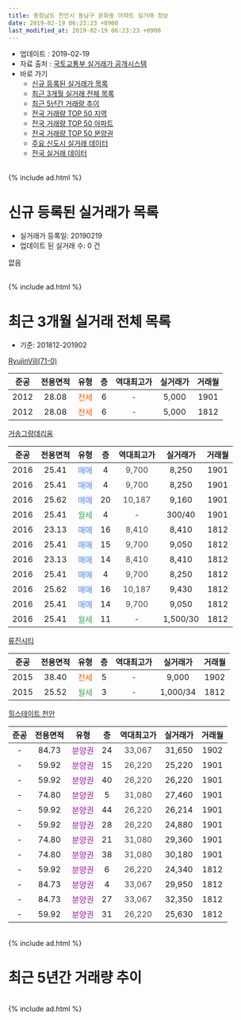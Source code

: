 ```yaml
---
title: 충청남도 천안시 동남구 문화동 아파트 실거래 정보
date: 2019-02-19 06:23:23 +0900
last_modified_at: 2019-02-19 06:23:23 +0900
---
```


* 업데이트 : 2019-02-19
* 자료 출처 : [국토교통부 실거래가 공개시스템](http://rt.molit.go.kr)
* 바로 가기
    * [신규 등록된 실거래가 목록](#신규-등록된-실거래가-목록)
    * [최근 3개월 실거래 전체 목록](#최근-3개월-실거래-전체-목록)
    * [최근 5년간 거래량 추이](#최근-5년간-거래량-추이)
    * [전국 거래량 TOP 50 지역](https://ayogom.github.io/apt-trade-info/최근-3개월-전국에서-가장-거래가-많이-발생한-지역)
    * [전국 거래량 TOP 50 아파트](https://ayogom.github.io/apt-trade-info/최근-3개월-전국에서-가장-거래가-많이-발생한-아파트)
    * [전국 거래량 TOP 50 분양권](https://ayogom.github.io/apt-trade-info/최근-3개월-전국에서-가장-거래가-많이-발생한-분양권)
    * [주요 신도시 실거래 데이터](https://ayogom.github.io/apt-trade-info/주요-신도시)
    * [전국 실거래 데이터](https://ayogom.github.io/apt-trade-info/전국)
<br>
{% include ad.html %}
<br>

# 신규 등록된 실거래가 목록
* 실거래가 등록일: 20190219
* 업데이트 된 실거래 수: 0 건

없음

<br>
{% include ad.html %}
<br>

# 최근 3개월 실거래 전체 목록
* 기준: 201812-201902


[RyujinVill(71-0)](https://search.naver.com/search.naver?query=%EC%B6%A9%EC%B2%AD%EB%82%A8%EB%8F%84+%EC%B2%9C%EC%95%88%EC%8B%9C+%EB%8F%99%EB%82%A8%EA%B5%AC+%EB%AC%B8%ED%99%94%EB%8F%99+RyujinVill%2871-0%29)

|준공|전용면적|유형|층|역대최고가|실거래가|거래월|
|:---:|:---:|:---:|:---:|:---:|:---:|:---:|
|2012|28.08|<span style="color:#ff5a00">전세</span>|6|<span style="color:#444444">-</span>|5,000|1901|
|2012|28.08|<span style="color:#ff5a00">전세</span>|6|<span style="color:#444444">-</span>|5,000|1812|

[거송그랑데리움](https://search.naver.com/search.naver?query=%EC%B6%A9%EC%B2%AD%EB%82%A8%EB%8F%84+%EC%B2%9C%EC%95%88%EC%8B%9C+%EB%8F%99%EB%82%A8%EA%B5%AC+%EB%AC%B8%ED%99%94%EB%8F%99+%EA%B1%B0%EC%86%A1%EA%B7%B8%EB%9E%91%EB%8D%B0%EB%A6%AC%EC%9B%80)

|준공|전용면적|유형|층|역대최고가|실거래가|거래월|
|:---:|:---:|:---:|:---:|:---:|:---:|:---:|
|2016|25.41|<span style="color:#4285f3">매매</span>|4|<span style="color:#444444">9,700</span>|8,250|1901|
|2016|25.41|<span style="color:#4285f3">매매</span>|4|<span style="color:#444444">9,700</span>|8,250|1901|
|2016|25.62|<span style="color:#4285f3">매매</span>|20|<span style="color:#444444">10,187</span>|9,160|1901|
|2016|25.41|<span style="color:#34a853">월세</span>|4|<span style="color:#444444">-</span>|300/40|1901|
|2016|23.13|<span style="color:#4285f3">매매</span>|16|<span style="color:#444444">8,410</span>|8,410|1812|
|2016|25.41|<span style="color:#4285f3">매매</span>|15|<span style="color:#444444">9,700</span>|9,050|1812|
|2016|23.13|<span style="color:#4285f3">매매</span>|14|<span style="color:#444444">8,410</span>|8,410|1812|
|2016|25.41|<span style="color:#4285f3">매매</span>|4|<span style="color:#444444">9,700</span>|8,250|1812|
|2016|25.62|<span style="color:#4285f3">매매</span>|16|<span style="color:#444444">10,187</span>|9,430|1812|
|2016|25.41|<span style="color:#4285f3">매매</span>|14|<span style="color:#444444">9,700</span>|9,050|1812|
|2016|25.41|<span style="color:#34a853">월세</span>|11|<span style="color:#444444">-</span>|1,500/30|1812|

[류진시티](https://search.naver.com/search.naver?query=%EC%B6%A9%EC%B2%AD%EB%82%A8%EB%8F%84+%EC%B2%9C%EC%95%88%EC%8B%9C+%EB%8F%99%EB%82%A8%EA%B5%AC+%EB%AC%B8%ED%99%94%EB%8F%99+%EB%A5%98%EC%A7%84%EC%8B%9C%ED%8B%B0)

|준공|전용면적|유형|층|역대최고가|실거래가|거래월|
|:---:|:---:|:---:|:---:|:---:|:---:|:---:|
|2015|38.40|<span style="color:#ff5a00">전세</span>|5|<span style="color:#444444">-</span>|9,000|1902|
|2015|25.52|<span style="color:#34a853">월세</span>|3|<span style="color:#444444">-</span>|1,000/34|1812|

[힐스테이트 천안](https://search.naver.com/search.naver?query=%EC%B6%A9%EC%B2%AD%EB%82%A8%EB%8F%84+%EC%B2%9C%EC%95%88%EC%8B%9C+%EB%8F%99%EB%82%A8%EA%B5%AC+%EB%AC%B8%ED%99%94%EB%8F%99+%ED%9E%90%EC%8A%A4%ED%85%8C%EC%9D%B4%ED%8A%B8+%EC%B2%9C%EC%95%88)

|준공|전용면적|유형|층|역대최고가|실거래가|거래월|
|:---:|:---:|:---:|:---:|:---:|:---:|:---:|
|-|84.73|<span style="color:#9C11A5">분양권</span>|24|<span style="color:#444444">33,067</span>|31,650|1902|
|-|59.92|<span style="color:#9C11A5">분양권</span>|15|<span style="color:#444444">26,220</span>|25,220|1901|
|-|59.92|<span style="color:#9C11A5">분양권</span>|40|<span style="color:#444444">26,220</span>|26,220|1901|
|-|74.80|<span style="color:#9C11A5">분양권</span>|5|<span style="color:#444444">31,080</span>|27,460|1901|
|-|59.92|<span style="color:#9C11A5">분양권</span>|44|<span style="color:#444444">26,220</span>|26,214|1901|
|-|59.92|<span style="color:#9C11A5">분양권</span>|28|<span style="color:#444444">26,220</span>|24,880|1901|
|-|74.80|<span style="color:#9C11A5">분양권</span>|21|<span style="color:#444444">31,080</span>|29,360|1901|
|-|74.80|<span style="color:#9C11A5">분양권</span>|38|<span style="color:#444444">31,080</span>|30,180|1901|
|-|59.92|<span style="color:#9C11A5">분양권</span>|6|<span style="color:#444444">26,220</span>|24,340|1812|
|-|84.73|<span style="color:#9C11A5">분양권</span>|4|<span style="color:#444444">33,067</span>|29,950|1812|
|-|84.73|<span style="color:#9C11A5">분양권</span>|27|<span style="color:#444444">33,067</span>|32,350|1812|
|-|59.92|<span style="color:#9C11A5">분양권</span>|31|<span style="color:#444444">26,220</span>|25,630|1812|


<br>
{% include ad.html %}
<br>

# 최근 5년간 거래량 추이


<div style="width:100%;">
    <canvas id="deal_progress" height="200"></canvas>
</div>

<script>
new Chart(document.getElementById("deal_progress"), {
    type: 'line',
    data: {
        labels: ['201402','201403','201404','201405','201406','201407','201408','201409','201410','201411','201412','201501','201502','201503','201504','201505','201506','201507','201508','201509','201510','201511','201512','201601','201602','201603','201604','201605','201606','201607','201608','201609','201610','201611','201612','201701','201702','201703','201704','201705','201706','201707','201708','201709','201710','201711','201712','201801','201802','201803','201804','201805','201806','201807','201808','201809','201810','201811','201812','201901','201902'],
        datasets: [{
            label: '매매',
            pointRadius: 1,
            data: [0, 0, 0, 0, 0, 0, 0, 0, 0, 0, 0, 0, 0, 0, 0, 0, 0, 0, 0, 0, 0, 3, 0, 0, 0, 1, 0, 0, 0, 1, 0, 2, 1, 0, 0, 0, 0, 1, 2, 25, 20, 3, 2, 1, 4, 1, 20, 1, 0, 4, 5, 5, 4, 6, 5, 5, 5, 21, 10, 10, 1],
            borderColor: "rgba(255, 201, 14, 1)",
            backgroundColor: "rgba(255, 201, 14, 0.5)",
            fill: false,
            lineTension: 0
        },{
            label: '전월세',
            pointRadius: 1,
            data: [4, 4, 2, 1, 1, 0, 1, 1, 1, 1, 0, 3, 5, 2, 0, 2, 0, 0, 0, 0, 2, 1, 3, 4, 4, 5, 5, 5, 12, 9, 11, 4, 7, 1, 6, 4, 12, 7, 3, 5, 5, 8, 6, 4, 4, 3, 5, 3, 7, 6, 3, 6, 5, 3, 4, 3, 5, 6, 3, 2, 1],
            borderColor: "rgba(0, 141, 185, 1)",
            backgroundColor: "rgba(0, 141, 185, 0.5)",
            fill: false,
            lineTension: 0
        }
        ]
    },
    options: {
        responsive: true,
        title: {
            display: false
        },
        tooltips: {
            mode: 'index',
            intersect: false
        },
        hover: {
            mode: 'nearest',
            intersect: true
        },
        scales: {
            xAxes: [{
                display: true,
                scaleLabel: {
                    display: true,
                    labelString: '년/월'
                }
            }],
            yAxes: [{
                display: true,
                ticks: {
                    suggestedMin: 0,
                },
                scaleLabel: {
                    display: true,
                    labelString: '실거래 수'
                }
            }]
        }
    }
});

</script>


<br>
{% include ad.html %}
<br>

